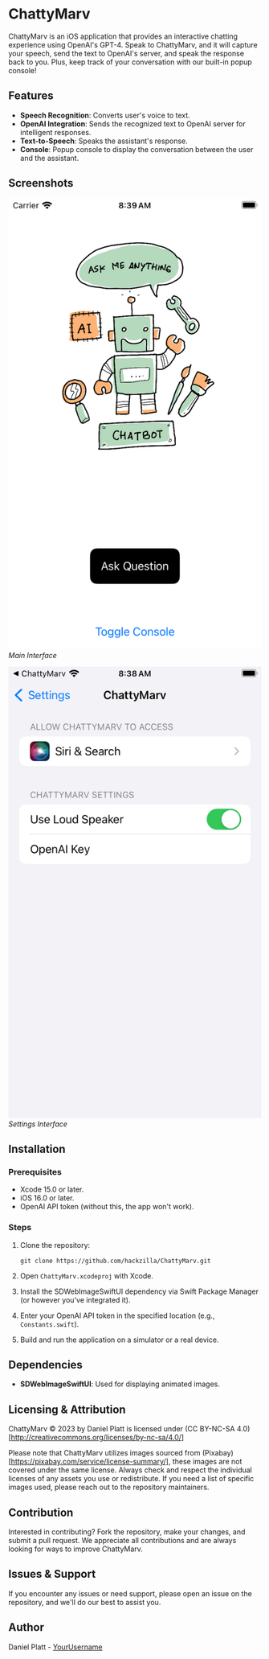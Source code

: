 # ChattyMarv

ChattyMarv is an iOS application that provides an interactive chatting experience using OpenAI's GPT-4. Speak to ChattyMarv, and it will capture your speech, send the text to OpenAI's server, and speak the response back to you. Plus, keep track of your conversation with our built-in popup console!

## Features

- **Speech Recognition**: Converts user's voice to text.
- **OpenAI Integration**: Sends the recognized text to OpenAI server for intelligent responses.
- **Text-to-Speech**: Speaks the assistant's response.
- **Console**: Popup console to display the conversation between the user and the assistant.

## Screenshots

![App Main Interface](screenshots/app.png)
*Main Interface*

![App Settings](screenshots/settings.png)
*Settings Interface*

## Installation

### Prerequisites

- Xcode 15.0 or later.
- iOS 16.0 or later.
- OpenAI API token (without this, the app won't work).
  
### Steps

1. Clone the repository:
    ```
    git clone https://github.com/hackzilla/ChattyMarv.git
    ```

2. Open `ChattyMarv.xcodeproj` with Xcode.
3. Install the SDWebImageSwiftUI dependency via Swift Package Manager (or however you've integrated it).
4. Enter your OpenAI API token in the specified location (e.g., `Constants.swift`).
5. Build and run the application on a simulator or a real device.

## Dependencies

- **SDWebImageSwiftUI**: Used for displaying animated images.

## Licensing & Attribution

ChattyMarv © 2023 by Daniel Platt is licensed under (CC BY-NC-SA 4.0)[http://creativecommons.org/licenses/by-nc-sa/4.0/]

Please note that ChattyMarv utilizes images sourced from (Pixabay)[https://pixabay.com/service/license-summary/], these images are not covered under the same license. Always check and respect the individual licenses of any assets you use or redistribute. If you need a list of specific images used, please reach out to the repository maintainers.

## Contribution

Interested in contributing? Fork the repository, make your changes, and submit a pull request. We appreciate all contributions and are always looking for ways to improve ChattyMarv.

## Issues & Support

If you encounter any issues or need support, please open an issue on the repository, and we'll do our best to assist you.

## Author

Daniel Platt - [YourUsername](https://github.com/hackzilla)

